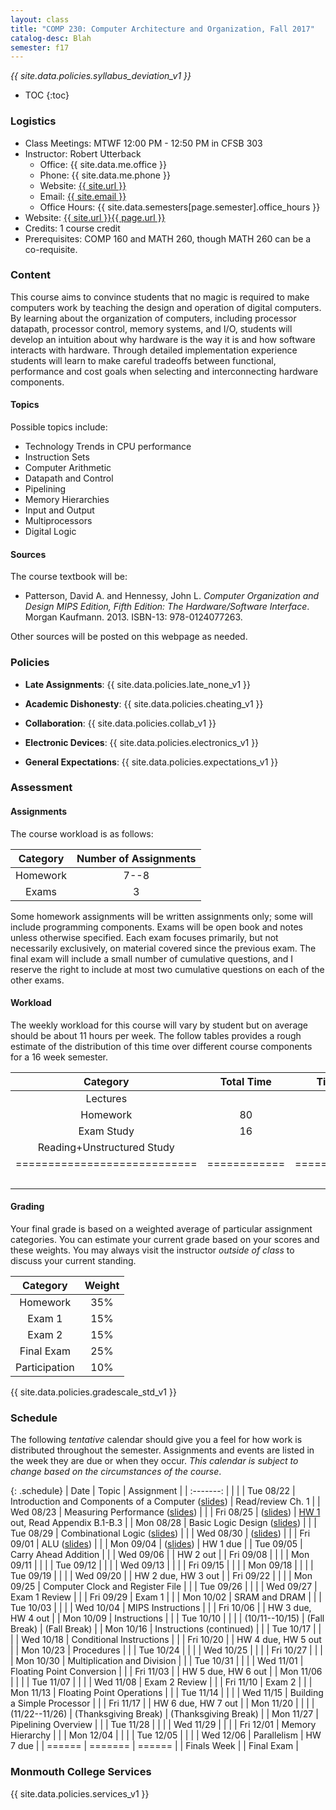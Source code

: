 ```yaml
---
layout: class
title: "COMP 230: Computer Architecture and Organization, Fall 2017"
catalog-desc: Blah
semester: f17
---
```


*{{ site.data.policies.syllabus_deviation_v1 }}*

* TOC
{:toc}

### Logistics

* Class Meetings: MTWF 12:00 PM - 12:50 PM in CFSB 303
* Instructor: Robert Utterback
  * Office: {{ site.data.me.office }}
  * Phone: {{ site.data.me.phone }}
  * Website: <a href="{{ site.url }}">{{ site.url }}</a>
  * Email: <a href="mailto:{{ site.email }}">{{ site.email }}</a>
  * Office Hours: {{ site.data.semesters[page.semester].office_hours }}
* Website: <a href="{{ site.url }}{{ page.url }}">{{ site.url }}{{ page.url }}</a>
* Credits: 1 course credit
* Prerequisites: COMP 160 and MATH 260, though MATH 260 can be a co-requisite.

### Content

This course aims to convince students that no magic is required to
make computers work by teaching the design and operation of digital
computers. By learning about the organization of computers, including
processor datapath, processor control, memory systems, and I/O,
students will develop an intuition about why hardware is the way it is
and how software interacts with hardware. Through detailed
implementation experience students will learn to make careful
tradeoffs between functional, performance and cost goals when
selecting and interconnecting hardware components.

#### Topics

Possible topics include:

* Technology Trends in CPU performance
* Instruction Sets
* Computer Arithmetic
* Datapath and Control
* Pipelining
* Memory Hierarchies
* Input and Output
* Multiprocessors
* Digital Logic

#### Sources

The course textbook will be:

* Patterson, David A. and Hennessy, John L. *Computer Organization and
Design MIPS Edition, Fifth Edition: The Hardware/Software
Interface*. Morgan Kaufmann. 2013. ISBN-13: 978-0124077263.

Other sources will be posted on this webpage as needed.

### Policies

* **Late Assignments**: {{ site.data.policies.late_none_v1 }}

* **Academic Dishonesty**: {{ site.data.policies.cheating_v1 }}

* **Collaboration**: {{ site.data.policies.collab_v1 }}

* **Electronic Devices**: {{ site.data.policies.electronics_v1 }}

* **General Expectations**: {{ site.data.policies.expectations_v1 }}

### Assessment

#### Assignments

The course workload is as follows:

| Category | Number of Assignments |
| :-----:  |             :-------: |
| Homework |                  7--8 |
| Exams    |                     3 |

Some homework assignments will be written assignments only; some will
include programming components. Exams will be open book and notes
unless otherwise specified. Each exam focuses primarily, but not
necessarily exclusively, on material covered since the previous
exam. The final exam will include a small number of cumulative
questions, and I reserve the right to include at most two cumulative
questions on each of the other exams.

#### Workload

The weekly workload for this course will vary by student but on
average should be about 11 hours per week. The follow tables provides
a rough estimate of the distribution of this time over different
course components for a 16 week semester.

| Category                     | Total Time   |     Time/week (hours) |
| :-----:                      | :-------:    |   :-----------------: |
| Lectures                     |              |                     3 |
| Homework                     | 80           |                     5 |
| Exam Study                   | 16           |                     1 |
| Reading+Unstructured Study   |              |                     2 |
| ============================ | ============ | ===================== |
|                              |              |                    11 |

#### Grading

Your final grade is based on a weighted average of particular
assignment categories. You can estimate your current grade based on
your scores and these weights. You may always visit the instructor
*outside of class* to discuss your current standing.

| Category      |    Weight |
| :-----:       | :-------: |
| Homework      |       35% |
| Exam 1        |       15% |
| Exam 2        |       15% |
| Final Exam    |       25% |
| Participation |       10% |

{{ site.data.policies.gradescale_std_v1 }}

### Schedule
The following *tentative* calendar should give you a feel for how work is
distributed throughout the semester. Assignments and events are listed
in the week they are due or when they occur. *This calendar is subject
to change based on the circumstances of the course*.

{: .schedule}
| Date           | Topic                                                            | Assignment                                   |
| :-------:      |                                                                  |                                              |
| Tue 08/22      | Introduction and Components of a Computer ([slides](./L01.pptx)) | Read/review Ch. 1                            |
| Wed 08/23      | Measuring Performance ([slides](./L02.pptx))                     |                                              |
| Fri 08/25      | ([slides](./L03.pptx))                                           | [HW 1](./hw1.pdf) out, Read Appendix B.1-B.3 |
| Mon 08/28      | Basic Logic Design ([slides](./L04.pptx))                        |                                              |
| Tue 08/29      | Combinational Logic ([slides](L05.pptx))                         |                                              |
| Wed 08/30      | ([slides](L06.pptx))                                             |                                              |
| Fri 09/01      | ALU ([slides](L07.pptx))                                         |                                              |
| Mon 09/04      | ([slides](L08.pptx))                                             | HW 1 due                                     |
| Tue 09/05      | Carry Ahead Addition                                             |                                              |
| Wed 09/06      |                                                                  | HW 2 out                                     |
| Fri 09/08      |                                                                  |                                              |
| Mon 09/11      |                                                                  |                                              |
| Tue 09/12      |                                                                  |                                              |
| Wed 09/13      |                                                                  |                                              |
| Fri 09/15      |                                                                  |                                              |
| Mon 09/18      |                                                                  |                                              |
| Tue 09/19      |                                                                  |                                              |
| Wed 09/20      |                                                                  | HW 2 due, HW 3 out                           |
| Fri 09/22      |                                                                  |                                              |
| Mon 09/25      | Computer Clock and Register File                                 |                                              |
| Tue 09/26      |                                                                  |                                              |
| Wed 09/27      | Exam 1  Review                                                   |                                              |
| Fri 09/29      | Exam 1                                                           |                                              |
| Mon 10/02      | SRAM and DRAM                                                    |                                              |
| Tue 10/03      |                                                                  |                                              |
| Wed 10/04      | MIPS Instructions                                                |                                              |
| Fri 10/06      |                                                                  | HW 3 due, HW 4 out                           |
| Mon 10/09      | Instructions                                                     |                                              |
| Tue 10/10      |                                                                  |                                              |
| (10/11--10/15) | (Fall Break)                                                     | (Fall Break)                                 |
| Mon 10/16      | Instructions (continued)                                         |                                              |
| Tue 10/17      |                                                                  |                                              |
| Wed 10/18      | Conditional Instructions                                         |                                              |
| Fri 10/20      |                                                                  | HW 4 due, HW 5 out                           |
| Mon 10/23      | Procedures                                                       |                                              |
| Tue 10/24      |                                                                  |                                              |
| Wed 10/25      |                                                                  |                                              |
| Fri 10/27      |                                                                  |                                              |
| Mon 10/30      | Multiplication and Division                                      |                                              |
| Tue 10/31      |                                                                  |                                              |
| Wed 11/01      | Floating Point Conversion                                        |                                              |
| Fri 11/03      |                                                                  | HW 5 due, HW 6 out                           |
| Mon 11/06      |                                                                  |                                              |
| Tue 11/07      |                                                                  |                                              |
| Wed 11/08      | Exam 2 Review                                                    |                                              |
| Fri 11/10      | Exam 2                                                           |                                              |
| Mon 11/13      | Floating Point Operations                                        |                                              |
| Tue 11/14      |                                                                  |                                              |
| Wed 11/15      | Building a Simple Processor                                      |                                              |
| Fri 11/17      |                                                                  | HW 6 due, HW 7 out                           |
| Mon 11/20      |                                                                  |                                              |
| (11/22--11/26) | (Thanksgiving Break)                                             | (Thanksgiving Break)                         |
| Mon 11/27      | Pipelining Overview                                              |                                              |
| Tue 11/28      |                                                                  |                                              |
| Wed 11/29      |                                                                  |                                              |
| Fri 12/01      | Memory Hierarchy                                                 |                                              |
| Mon 12/04      |                                                                  |                                              |
| Tue 12/05      |                                                                  |                                              |
| Wed 12/06      | Parallelism                                                      | HW 7 due                                     |
| ======         | =======                                                          | ======                                       |
| Finals Week    |                                                                  | Final Exam                                   |

### Monmouth College Services

{{ site.data.policies.services_v1 }}
